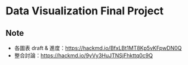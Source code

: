 # Data Visualization Final Project
## Note
* 各圖表 draft & 進度：https://hackmd.io/BfxLBt1MT8Kp5vKFpwDN0Q
* 整合討論：https://hackmd.io/9yVy3HuJTNSjFhkttq0c9Q

